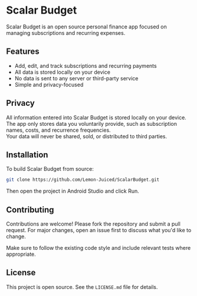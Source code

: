 # Scalar Budget

Scalar Budget is an open source personal finance app focused on managing subscriptions and recurring expenses.

## Features

- Add, edit, and track subscriptions and recurring payments
- All data is stored locally on your device
- No data is sent to any server or third-party service
- Simple and privacy-focused

## Privacy

All information entered into Scalar Budget is stored locally on your device.  
The app only stores data you voluntarily provide, such as subscription names, costs, and recurrence frequencies.  
Your data will never be shared, sold, or distributed to third parties. 

## Installation

To build Scalar Budget from source:

```bash
git clone https://github.com/Lemon-Juiced/ScalarBudget.git
```

Then open the project in Android Studio and click Run.

## Contributing
Contributions are welcome! Please fork the repository and submit a pull request.
For major changes, open an issue first to discuss what you'd like to change.

Make sure to follow the existing code style and include relevant tests where appropriate.

## License
This project is open source. See the `LICENSE.md` file for details.
